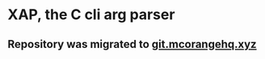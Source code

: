 # XAP, the C cli arg parser

## Repository was migrated to [git.mcorangehq.xyz](https://git.mcorangehq.xyz/XOR64/xap)
